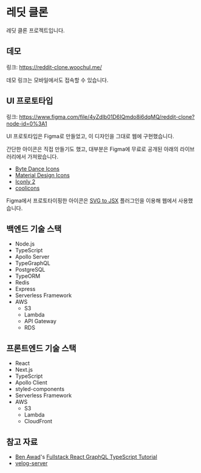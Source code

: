 # 레딧 클론

레딧 클론 프로젝트입니다.

## 데모

링크: https://reddit-clone.woochul.me/

데모 링크는 모바일에서도 접속할 수 있습니다.

## UI 프로토타입

링크: https://www.figma.com/file/4yZdIb01D6IQmdo8i6dqMQ/reddit-clone?node-id=0%3A1

UI 프로토타입은 Figma로 만들었고, 이 디자인을 그대로 웹에 구현했습니다.

간단한 아이콘은 직접 만들기도 했고, 대부분은 Figma에 무료로 공개된 아래의 라이브러리에서 가져왔습니다.

- [Byte Dance Icons](<https://www.figma.com/community/file/898096768838677942/Byte-Dance-Icons-Open-Source(Outlined-Version)>)
- [Material Design Icons](https://www.figma.com/community/file/878585965681562011/Material-Design-Icons)
- [Iconly 2](https://www.figma.com/community/file/876509330914541878/Iconly-2.3---600%2B-Essential-icons-%2F-New-version)
- [coolicons](https://www.figma.com/community/file/800815864899415771/coolicons-%7C-Free-Iconset)

Figma에서 프로토타이핑한 아이콘은 [SVG to JSX](https://www.figma.com/community/plugin/749818562498396194/SVG-to-JSX) 플러그인을 이용해 웹에서 사용했습니다.

## 백엔드 기술 스택

- Node.js
- TypeScript
- Apollo Server
- TypeGraphQL
- PostgreSQL
- TypeORM
- Redis
- Express
- Serverless Framework
- AWS
  - S3
  - Lambda
  - API Gateway
  - RDS

## 프론트엔드 기술 스택

- React
- Next.js
- TypeScript
- Apollo Client
- styled-components
- Serverless Framework
- AWS
  - S3
  - Lambda
  - CloudFront

## 참고 자료

- [Ben Awad](https://github.com/benawad)'s [Fullstack React GraphQL TypeScript Tutorial](https://youtu.be/I6ypD7qv3Z8)
- [velog-server](https://github.com/velopert/velog-server)

